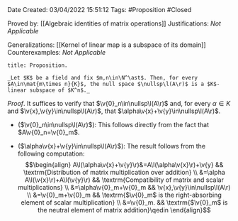 <br />
<br />

Date Created: 03/04/2022 15:51:12
Tags: #Proposition #Closed

Proved by: [[Algebraic identities of matrix operations]]
Justifications: _Not Applicable_

Generalizations: [[Kernel of linear map is a subspace of its domain]]
Counterexamples: _Not Applicable_

``` ad-Proposition
title: Proposition.

_Let $K$ be a field and fix $m,n\in\N^\ast$. Then, for every $A\in\mat{m\times n}{K}$, the null space $\nullsp\l(A\r)$ is a $K$-linear subspace of $K^n$._

```

_Proof_. It suffices to verify that $\v{0}_n\in\nullsp\l(A\r)$ and, for every $\alpha\in K$ and $\v{x},\v{y}\in\nullsp\l(A\r)$, that $\alpha\v{x}+\v{y}\in\nullsp\l(A\r)$.
* ($\v{0}_n\in\nullsp\l(A\r)$): This follows directly from the fact that $A\v{0}_n=\v{0}_m$.

* ($\alpha\v{x}+\v{y}\in\nullsp\l(A\r)$): The result follows from the following computation:
$$\begin{align}
    A\l(\alpha\v{x}+\v{y}\r)&=A\l(\alpha\v{x}\r)+\v{y} && \textrm{Distribution of matrix multiplication over addition} \\
    &=\alpha A\l(\v{x}\r)+A\l(\v{y}\r) && \textrm{Compatibility of matrix and scalar multiplications} \\
    &=\alpha\v{0}_m+\v{0}_m && \v{x},\v{y}\in\nullsp\l(A\r) \\
    &=\v{0}_m+\v{0}_m && \textrm{$\v{0}_m$ is the right-absorbing element of scalar multiplication} \\
    &=\v{0}_m. && \textrm{$\v{0}_m$ is the neutral element of matrix addition}\qedin
\end{align}$$
